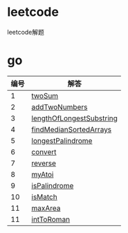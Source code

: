 # leetcode
leetcode解题

# go
|编号|解答|
|-|-|
|1|[twoSum](src/go/twoSum.go)
|2|[addTwoNumbers](src/go/addTwoNumbers.go)
|3|[lengthOfLongestSubstring](src/go/lengthOfLongestSubstring.go)
|4|[findMedianSortedArrays](src/go/findMedianSortedArrays.go)
|5|[longestPalindrome](src/go/longestPalindrome.go)
|6|[convert](src/go/convert.go)
|7|[reverse](src/go/reverse.go)
|8|[myAtoi](src/go/myAtoi.go)
|9|[isPalindrome](src/go/isPalindrome.go)
|10|[isMatch](src/go/isMatch.go)
|11|[maxArea](src/go/maxArea.go)
|11|[intToRoman](src/go/intToRoman.go)